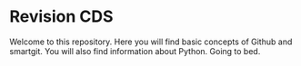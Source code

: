 # Revision CDS
Welcome to this repository. Here you will find basic concepts of Github and smartgit.
You will also find information about Python.
Going to bed.